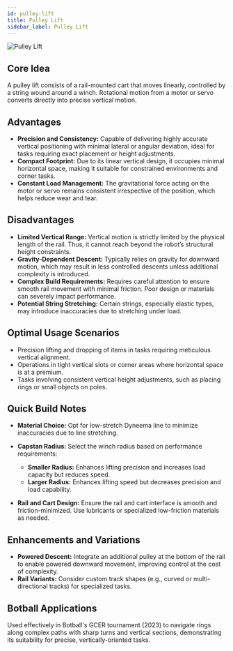 ```yaml
---
id: pulley-lift
title: Pulley Lift
sidebar_label: Pulley Lift
---
```


![Pulley Lift](/hardware/pulley-lift.jpg)

## Core Idea

A pulley lift consists of a rail-mounted cart that moves linearly, controlled by a string wound around a winch.
Rotational motion from a motor or servo converts directly into precise vertical motion.

## Advantages

* **Precision and Consistency:** Capable of delivering highly accurate vertical positioning with minimal lateral or
  angular deviation, ideal for tasks requiring exact placement or height adjustments.
* **Compact Footprint:** Due to its linear vertical design, it occupies minimal horizontal space, making it suitable for
  constrained environments and corner tasks.
* **Constant Load Management:** The gravitational force acting on the motor or servo remains consistent irrespective of
  the position, which helps reduce wear and tear.

## Disadvantages

* **Limited Vertical Range:** Vertical motion is strictly limited by the physical length of the rail. Thus, it cannot
  reach beyond the robot’s structural height constraints.
* **Gravity-Dependent Descent:** Typically relies on gravity for downward motion, which may result in less controlled
  descents unless additional complexity is introduced.
* **Complex Build Requirements:** Requires careful attention to ensure smooth rail movement with minimal friction. Poor
  design or materials can severely impact performance.
* **Potential String Stretching:** Certain strings, especially elastic types, may introduce inaccuracies due to
  stretching under load.

## Optimal Usage Scenarios

* Precision lifting and dropping of items in tasks requiring meticulous vertical alignment.
* Operations in tight vertical slots or corner areas where horizontal space is at a premium.
* Tasks involving consistent vertical height adjustments, such as placing rings or small objects on poles.

## Quick Build Notes

* **Material Choice:** Opt for low-stretch Dyneema line to minimize inaccuracies due to line stretching.
* **Capstan Radius:** Select the winch radius based on performance requirements:

    * **Smaller Radius:** Enhances lifting precision and increases load capacity but reduces speed.
    * **Larger Radius:** Enhances lifting speed but decreases precision and load capability.
* **Rail and Cart Design:** Ensure the rail and cart interface is smooth and friction-minimized. Use lubricants or
  specialized low-friction materials as needed.

## Enhancements and Variations

* **Powered Descent:** Integrate an additional pulley at the bottom of the rail to enable powered downward movement,
  improving control at the cost of complexity.
* **Rail Variants:** Consider custom track shapes (e.g., curved or multi-directional tracks) for specialized tasks.

## Botball Applications

Used effectively in Botball's GCER tournament (2023) to navigate rings along complex paths with sharp turns and vertical
sections, demonstrating its suitability for precise, vertically-oriented tasks.
